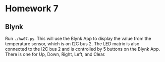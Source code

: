 # Homework 7
## Blynk
Run `./hw07.py`. This will use the Blynk App to display the value from the temperature sensor, which is on I2C bus 2. The LED matrix is also connected to the I2C bus 2 and
is controlled by 5 buttons on the Blynk App. There is one for Up, Down, Right, Left, and Clear.